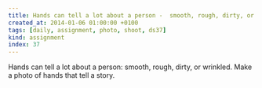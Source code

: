 ```yaml
---
title: Hands can tell a lot about a person -  smooth, rough, dirty, or wrinkled. Make a photo of hands that tell a story.
created_at: 2014-01-06 01:00:00 +0100
tags: [daily, assignment, photo, shoot, ds37]
kind: assignment
index: 37
---
```


Hands can tell a lot about a person: smooth, rough, dirty, or wrinkled. Make a photo of hands that tell a story.
